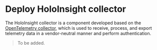 # Deploy HoloInsight collector
The HoloInsight collector is a component developed based on the [OpenTelemetry collector](https://opentelemetry.io/docs/collector), which is used to receive, process, and export telemetry data in a vendor-neutral manner and perform authentication. 

> To be added.